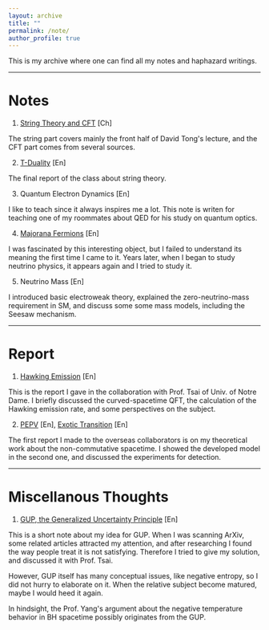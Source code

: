 ```yaml
---
layout: archive
title: ""
permalink: /note/
author_profile: true
---
```


This is my archive where one can find all my notes and haphazard writings. 

---

# Notes
 
1. [String Theory and CFT](../files/stringtheory.pdf) [Ch]

The string part covers mainly the front half of David Tong's lecture, and the CFT part comes from several sources. 

2. [T-Duality](../files/Tduality.pdf) [En]

The final report of the class about string theory. 

3. Quantum Electron Dynamics [En]

I like to teach since it always inspires me a lot. This note is writen for teaching one of my roommates about QED for his study on quantum optics.

4. [Majorana Fermions](../files/majorana.pdf) [En]

I was fascinated by this interesting object, but I failed to understand its meaning the first time I came to it. Years later, when I began to study neutrino physics, it appears again and I tried to study it. 

5. Neutrino Mass [En]

I introduced basic electroweak theory, explained the zero-neutrino-mass requirement in SM, and discuss some some mass models, including the Seesaw mechanism.

---

# Report
1. [Hawking Emission](../files/hawkingppt.pdf) [En]

This is the report I gave in the collaboration with Prof. Tsai of Univ. of Notre Dame. I briefly discussed the curved-spacetime QFT, the calculation of the Hawking emission rate, and some perspectives on the subject.  

2. [PEPV](../files/pepv.pdf) [En], [Exotic Transition](../files/exotic%20transition.pdf) [En]

The first report I made to the overseas collaborators is on my theoretical work about the non-commutative spacetime. I showed the developed model in the second one, and discussed the experiments for detection.  

---

# Miscellanous Thoughts 
1. [GUP, the Generalized Uncertainty Principle](../files/GUP.pdf) [En]

This is a short note about my idea for GUP. When I was scanning ArXiv, some related articles attracted my attention, and after researching I found the way people treat it is not satisfying. Therefore I tried to give my solution, and discussed it with Prof. Tsai. 

However, GUP itself has many conceptual issues, like negative entropy, so I did not hurry to elaborate on it. When the relative subject become matured, maybe I would heed it again.  

In hindsight, the Prof. Yang's argument about the negative temperature behavior in BH spacetime possibly originates from the GUP. 
